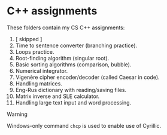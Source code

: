 # C++ assignments

These folders contain my CS C++ assignments:

1. \[ skipped \]
2. Time to sentence converter (branching practice).
3. Loops practice.
4. Root-finding algorithm (singular root).
5. Basic sorting algorithms (comparison, bubble).
6. Numerical integrator.
7. Vigenère cipher encoder/decoder (called Caesar in code).
8. Handling matrices.
9. Eng-Rus dictionary with reading/saving files.
10. Matrix inverse and SLE calculator.
11. Handling large text input and word processing.

> [!WARNING]
> Windows-only command `chcp` is used to enable use of Cyrillic.

